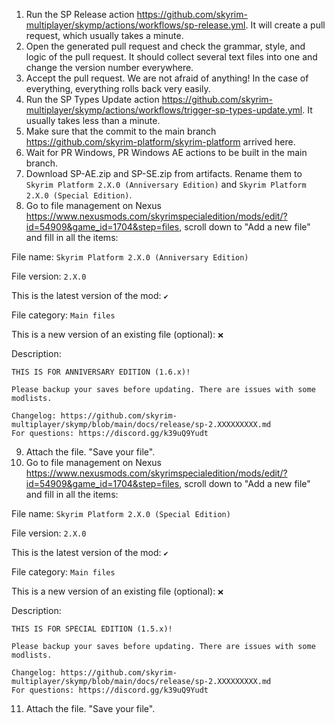 1. Run the SP Release action https://github.com/skyrim-multiplayer/skymp/actions/workflows/sp-release.yml. It will create a pull request, which usually takes a minute.
2. Open the generated pull request and check the grammar, style, and logic of the pull request. It should collect several text files into one and change the version number everywhere.
3. Accept the pull request. We are not afraid of anything! In the case of everything, everything rolls back very easily.
4. Run the SP Types Update action https://github.com/skyrim-multiplayer/skymp/actions/workflows/trigger-sp-types-update.yml. It usually takes less than a minute.
5. Make sure that the commit to the main branch https://github.com/skyrim-platform/skyrim-platform arrived here.
6. Wait for PR Windows, PR Windows AE actions to be built in the main branch.
7. Download SP-AE.zip and SP-SE.zip from artifacts. Rename them to `Skyrim Platform 2.X.0 (Anniversary Edition)` and `Skyrim Platform 2.X.0 (Special Edition)`.
8. Go to file management on Nexus https://www.nexusmods.com/skyrimspecialedition/mods/edit/?id=54909&game_id=1704&step=files, scroll down to "Add a new file" and fill in all the items:

File name: `Skyrim Platform 2.X.0 (Anniversary Edition)`

File version: `2.X.0`

This is the latest version of the mod: `✔️`

File category: `Main files`

This is a new version of an existing file (optional): `❌`

Description:
```
THIS IS FOR ANNIVERSARY EDITION (1.6.x)!

Please backup your saves before updating. There are issues with some modlists.

Changelog: https://github.com/skyrim-multiplayer/skymp/blob/main/docs/release/sp-2.XXXXXXXXX.md
For questions: https://discord.gg/k39uQ9Yudt
```

9. Attach the file. "Save your file".
10. Go to file management on Nexus https://www.nexusmods.com/skyrimspecialedition/mods/edit/?id=54909&game_id=1704&step=files, scroll down to "Add a new file" and fill in all the items:

File name: `Skyrim Platform 2.X.0 (Special Edition)`

File version: `2.X.0`

This is the latest version of the mod: `✔️`

File category: `Main files`

This is a new version of an existing file (optional): `❌`

Description:
```
THIS IS FOR SPECIAL EDITION (1.5.x)!

Please backup your saves before updating. There are issues with some modlists.

Changelog: https://github.com/skyrim-multiplayer/skymp/blob/main/docs/release/sp-2.XXXXXXXXX.md
For questions: https://discord.gg/k39uQ9Yudt
```

11. Attach the file. "Save your file".
